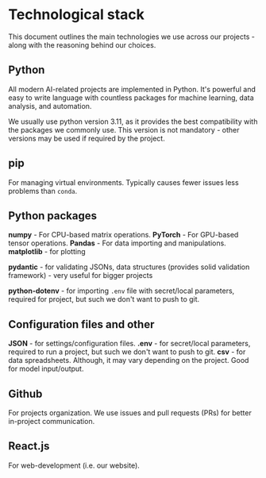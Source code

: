 # Technological stack

This document outlines the main technologies we use across our projects - along with the reasoning behind our choices.

## Python

All modern AI-related projects are implemented in Python. It's powerful and easy to write language with countless packages for machine learning, data analysis, and automation.

We usually use python version 3.11, as it provides the best compatibility with the packages we commonly use. This version is not mandatory - other versions may be used if required by the project.

## **pip**

For managing virtual environments. Typically causes fewer issues less problems than `conda`.

## Python packages

**numpy** - For CPU-based matrix operations.
**PyTorch** - For GPU-based tensor operations.
**Pandas** - For data importing and manipulations.
**matplotlib** - for plotting

**pydantic** - for validating JSONs, data structures (provides solid validation framework) - very useful for bigger projects

**python-dotenv** - for importing `.env` file with secret/local parameters, required for project, but such we don't want to push to git.

## Configuration files and other

**JSON** - for settings/configuration files.
**.env** - for secret/local parameters, required to run a project, but such we don't want to push to git.
**csv** - for data spreadsheets. Although, it may vary depending on the project. Good for model input/output.

## Github

For projects organization. We use issues and pull requests (PRs) for better in-project communication.

## React.js

For web-development (i.e. our website).
